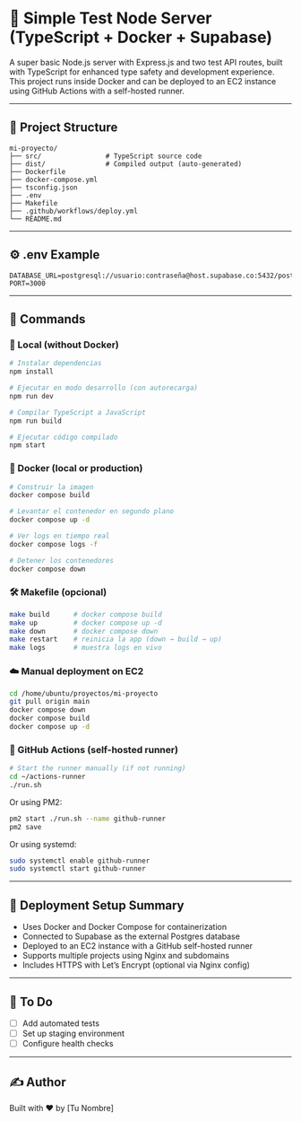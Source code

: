 # 🚀 Simple Test Node Server (TypeScript + Docker + Supabase)

A super basic Node.js server with Express.js and two test API routes, built with TypeScript for enhanced type safety and development experience. This project runs inside Docker and can be deployed to an EC2 instance using GitHub Actions with a self-hosted runner.

---

## 📁 Project Structure

``` text
mi-proyecto/
├── src/                # TypeScript source code
├── dist/               # Compiled output (auto-generated)
├── Dockerfile
├── docker-compose.yml
├── tsconfig.json
├── .env
├── Makefile
├── .github/workflows/deploy.yml
└── README.md
```

---

## ⚙️ .env Example

``` env
DATABASE_URL=postgresql://usuario:contraseña@host.supabase.co:5432/postgres
PORT=3000
```

---

## 🧪 Commands

### 🧪 Local (without Docker)

```bash
# Instalar dependencias
npm install

# Ejecutar en modo desarrollo (con autorecarga)
npm run dev

# Compilar TypeScript a JavaScript
npm run build

# Ejecutar código compilado
npm start
```

### 🐳 Docker (local or production)

```bash
# Construir la imagen
docker compose build

# Levantar el contenedor en segundo plano
docker compose up -d

# Ver logs en tiempo real
docker compose logs -f

# Detener los contenedores
docker compose down
```

### 🛠️ Makefile (opcional)

```bash
make build      # docker compose build
make up         # docker compose up -d
make down       # docker compose down
make restart    # reinicia la app (down → build → up)
make logs       # muestra logs en vivo
```

### ☁️ Manual deployment on EC2

```bash
cd /home/ubuntu/proyectos/mi-proyecto
git pull origin main
docker compose down
docker compose build
docker compose up -d
```

### 🔄 GitHub Actions (self-hosted runner)

```bash
# Start the runner manually (if not running)
cd ~/actions-runner
./run.sh
```

Or using PM2:

```bash
pm2 start ./run.sh --name github-runner
pm2 save
```

Or using systemd:

```bash
sudo systemctl enable github-runner
sudo systemctl start github-runner
```

---

## 🧰 Deployment Setup Summary

- Uses Docker and Docker Compose for containerization
- Connected to Supabase as the external Postgres database
- Deployed to an EC2 instance with a GitHub self-hosted runner
- Supports multiple projects using Nginx and subdomains
- Includes HTTPS with Let’s Encrypt (optional via Nginx config)

---

## 📌 To Do

- [ ] Add automated tests
- [ ] Set up staging environment
- [ ] Configure health checks

---

## ✍️ Author

Built with ❤️ by [Tu Nombre]
